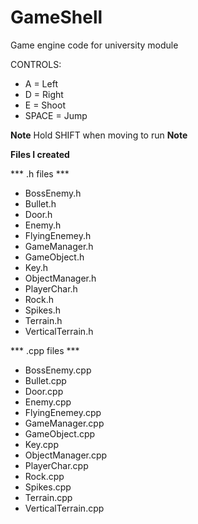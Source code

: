 # GameShell

Game engine code for university module

CONTROLS:
- A = Left
- D = Right
- E = Shoot
- SPACE = Jump

**Note** Hold SHIFT when moving to run **Note**

**Files I created**

*** .h files ***

- BossEnemy.h
- Bullet.h
- Door.h
- Enemy.h
- FlyingEnemey.h
- GameManager.h
- GameObject.h
- Key.h
- ObjectManager.h
- PlayerChar.h
- Rock.h
- Spikes.h
- Terrain.h
- VerticalTerrain.h

*** .cpp files ***

- BossEnemy.cpp
- Bullet.cpp
- Door.cpp
- Enemy.cpp
- FlyingEnemey.cpp
- GameManager.cpp
- GameObject.cpp
- Key.cpp
- ObjectManager.cpp
- PlayerChar.cpp
- Rock.cpp
- Spikes.cpp
- Terrain.cpp
- VerticalTerrain.cpp
